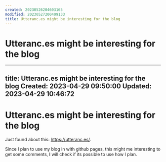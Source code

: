 ```yaml
---
created: 20230526204603165
modified: 20230527200409133
title: Utteranc.es might be interesting for the blog
---
```


# Utteranc.es might be interesting for the blog

---
title: Utteranc.es might be interesting for the blog
Created: 2023-04-29 09:50:00
Updated: 2023-04-29 10:46:72
---
# Utteranc.es might be interesting for the blog

Just found about this: https://utteranc.es/.

Since I plan to use my blog in with github pages, this might me interesting to get some comments, I will check if its possible to use how I plan.


